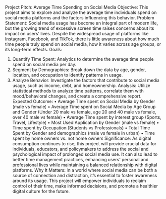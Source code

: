 Project Pitch: Average Time Spending on Social Media
Objective:
This project aims to explore and analyze the average time individuals spend on social media platforms and the factors influencing this behavior. 
Problem Statement:
Social media usage has become an integral part of modern life, but the growing trend of excessive screen time raises concerns about its impact on users' lives. Despite the widespread usage of platforms like Instagram, Facebook, and TikTok, there is little awareness about how much time people truly spend on social media, how it varies across age groups, or its long-term effects.
Goals:
1.	Quantify Time Spent: Analytics to determine the average time people spend on social media per day.
2.	Segment by Demographics: Break down the data by age, gender, location, and occupation to identify patterns in usage.
3.	Analyze Behavior: Investigate the factors that contribute to social media usage, such as income, debt, and homeownership.
Analysis: Utilize statistical methods to analyze time patterns, correlate them with mood/behavioral changes, and create a comprehensive report.
Expected Outcome:
•	Average Time spent on Social Media by Gender (male vs female)
•	Average Time spent on Social Media by Age Group and Gender (Under 20 male vs female, age 20 and 40 male vs female, over 40 male vs female)
•	Average Time spent by interest group (Sports, Travel, Lifestyle)
•	Most Used Application by Gender (male vs female)
•	Time spent by Occupation (Students vs Professionals)
•	Total Time Spent by Gender and demographics (male vs female in urban)
•	Time spent by home owners vs. not home owners
Significance:
As digital consumption continues to rise, this project will provide crucial data for individuals, educators, and policymakers to address the social and psychological impact of prolonged social media use. It can also lead to better time management practices, enhancing users' personal and professional lives while maintaining a balanced relationship with digital platforms.
Why It Matters:
In a world where social media can be both a source of connection and distraction, it’s essential to foster awareness around its usage. This project will empower individuals to reclaim control of their time, make informed decisions, and promote a healthier digital culture for the future.
